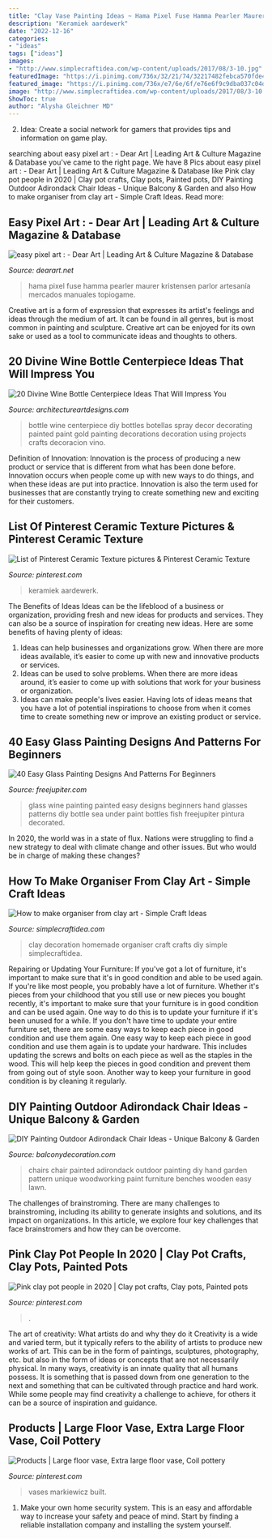 ```yaml
---
title: "Clay Vase Painting Ideas ~ Hama Pixel Fuse Hamma Pearler Maurer Kristensen Parlor Artesanía Mercados Manuales Topiogame"
description: "Keramiek aardewerk"
date: "2022-12-16"
categories:
- "ideas"
tags: ["ideas"]
images:
- "http://www.simplecraftidea.com/wp-content/uploads/2017/08/3-10.jpg"
featuredImage: "https://i.pinimg.com/736x/32/21/74/32217482febca570fde4ceca5b6d331b--large-floor-vases-ceramic-sculptures.jpg"
featured_image: "https://i.pinimg.com/736x/e7/6e/6f/e76e6f9c9dba037c04df5c20be916f37.jpg"
image: "http://www.simplecraftidea.com/wp-content/uploads/2017/08/3-10.jpg"
ShowToc: true
author: "Alysha Gleichner MD"
---
```



2. Idea: Create a social network for gamers that provides tips and information on game play.

	

		
searching about easy pixel art : - Dear Art | Leading Art &amp; Culture Magazine &amp; Database you've came to the right page. We have 8 Pics about easy pixel art : - Dear Art | Leading Art &amp; Culture Magazine &amp; Database like Pink clay pot people in 2020 | Clay pot crafts, Clay pots, Painted pots, DIY Painting Outdoor Adirondack Chair Ideas - Unique Balcony &amp; Garden and also How to make organiser from clay art - Simple Craft Ideas. Read more:
		
    
## Easy Pixel Art : - Dear Art | Leading Art &amp; Culture Magazine &amp; Database

<img loading=lazy src="https://dearart.net/wp-content/uploads/2021/05/1620282588_606_easy-pixel-art-notitle.jpg" onerror="this.onerror=null;this.src='https://tse1.mm.bing.net/th?id=OIP.RRI4zRQXoDJRWqVwptsLXgHaEq&amp;pid=15.1';" alt="easy pixel art : - Dear Art | Leading Art &amp; Culture Magazine &amp; Database">

_Source: dearart.net_

>hama pixel fuse hamma pearler maurer kristensen parlor artesanía mercados manuales topiogame. 

	

Creative art is a form of expression that expresses its artist's feelings and ideas through the medium of art. It can be found in all genres, but is most common in painting and sculpture. Creative art can be enjoyed for its own sake or used as a tool to communicate ideas and thoughts to others.

    
## 20 Divine Wine Bottle Centerpiece Ideas That Will Impress You

<img loading=lazy src="http://www.architectureartdesigns.com/wp-content/uploads/2016/10/1-27-630x840.jpg" onerror="this.onerror=null;this.src='https://tse2.mm.bing.net/th?id=OIP.7cTatnLuyIJ3wo3AaiYd3QHaJ4&amp;pid=15.1';" alt="20 Divine Wine Bottle Centerpiece Ideas That Will Impress You">

_Source: architectureartdesigns.com_

>bottle wine centerpiece diy bottles botellas spray decor decorating painted paint gold painting decorations decoration using projects crafts decoracion vino. 

	

Definition of Innovation:
Innovation is the process of producing a new product or service that is different from what has been done before. Innovation occurs when people come up with new ways to do things, and when these ideas are put into practice. Innovation is also the term used for businesses that are constantly trying to create something new and exciting for their customers.

    
## List Of Pinterest Ceramic Texture Pictures &amp; Pinterest Ceramic Texture

<img loading=lazy src="https://i.pinimg.com/736x/6e/7c/3a/6e7c3aa96066121c22674edd01598f7b.jpg" onerror="this.onerror=null;this.src='https://tse1.mm.bing.net/th?id=OIP.n7dFISF5CXaQm6Toh_hnFgHaJ4&amp;pid=15.1';" alt="List of Pinterest Ceramic Texture pictures &amp; Pinterest Ceramic Texture">

_Source: pinterest.com_

>keramiek aardewerk. 

	

The Benefits of Ideas
Ideas can be the lifeblood of a business or organization, providing fresh and new ideas for products and services. They can also be a source of inspiration for creating new ideas. Here are some benefits of having plenty of ideas: 
1. Ideas can help businesses and organizations grow. When there are more ideas available, it’s easier to come up with new and innovative products or services. 
2. Ideas can be used to solve problems. When there are more ideas around, it’s easier to come up with solutions that work for your business or organization. 
3. Ideas can make people's lives easier. Having lots of ideas means that you have a lot of potential inspirations to choose from when it comes time to create something new or improve an existing product or service. 

    
## 40 Easy Glass Painting Designs And Patterns For Beginners

<img loading=lazy src="http://www.freejupiter.com/wp-content/uploads/2018/01/Easy-glass-painting-designs-and-patterns-for-beginners-3-1.jpg" onerror="this.onerror=null;this.src='https://tse2.mm.bing.net/th?id=OIP.luTuDHxBXT7pKlvpp62PuQHaLH&amp;pid=15.1';" alt="40 Easy Glass Painting Designs And Patterns For Beginners">

_Source: freejupiter.com_

>glass wine painting painted easy designs beginners hand glasses patterns diy bottle sea under paint bottles fish freejupiter pintura decorated. 

	

In 2020, the world was in a state of flux. Nations were struggling to find a new strategy to deal with climate change and other issues. But who would be in charge of making these changes?

    
## How To Make Organiser From Clay Art - Simple Craft Ideas

<img loading=lazy src="http://www.simplecraftidea.com/wp-content/uploads/2017/08/3-10.jpg" onerror="this.onerror=null;this.src='https://tse3.mm.bing.net/th?id=OIP.8Eg6LXYanDUj2cGmANGthAHaJ4&amp;pid=15.1';" alt="How to make organiser from clay art - Simple Craft Ideas">

_Source: simplecraftidea.com_

>clay decoration homemade organiser craft crafts diy simple simplecraftidea. 

	

Repairing or Updating Your Furniture: If you've got a lot of furniture, it's important to make sure that it's in good condition and able to be used again.
If you're like most people, you probably have a lot of furniture. Whether it's pieces from your childhood that you still use or new pieces you bought recently, it's important to make sure that your furniture is in good condition and can be used again. One way to do this is to update your furniture if it's been unused for a while. If you don't have time to update your entire furniture set, there are some easy ways to keep each piece in good condition and use them again. 
One easy way to keep each piece in good condition and use them again is to update your hardware. This includes updating the screws and bolts on each piece as well as the staples in the wood. This will help keep the pieces in good condition and prevent them from going out of style soon. Another way to keep your furniture in good condition is by cleaning it regularly.

    
## DIY Painting Outdoor Adirondack Chair Ideas - Unique Balcony &amp; Garden

<img loading=lazy src="https://www.balconydecoration.com/wp-content/uploads/2019/08/Painted-Adirondack-Chairs-12.jpg" onerror="this.onerror=null;this.src='https://tse2.mm.bing.net/th?id=OIP.HqI_b4mVR00a7k2QQZXSwQHaKD&amp;pid=15.1';" alt="DIY Painting Outdoor Adirondack Chair Ideas - Unique Balcony &amp; Garden">

_Source: balconydecoration.com_

>chairs chair painted adirondack outdoor painting diy hand garden pattern unique woodworking paint furniture benches wooden easy lawn. 

	

The challenges of brainstroming.
There are many challenges to brainstroming, including its ability to generate insights and solutions, and its impact on organizations. In this article, we explore four key challenges that face brainstromers and how they can be overcome.

    
## Pink Clay Pot People In 2020 | Clay Pot Crafts, Clay Pots, Painted Pots

<img loading=lazy src="https://i.pinimg.com/736x/e7/6e/6f/e76e6f9c9dba037c04df5c20be916f37.jpg" onerror="this.onerror=null;this.src='https://tse3.mm.bing.net/th?id=OIP.1tfjD5GpO0WS9JRyDKjywQHaJ3&amp;pid=15.1';" alt="Pink clay pot people in 2020 | Clay pot crafts, Clay pots, Painted pots">

_Source: pinterest.com_

>. 

	

The art of creativity: What artists do and why they do it
Creativity is a wide and varied term, but it typically refers to the ability of artists to produce new works of art. This can be in the form of paintings, sculptures, photography, etc. but also in the form of ideas or concepts that are not necessarily physical. In many ways, creativity is an innate quality that all humans possess. It is something that is passed down from one generation to the next and something that can be cultivated through practice and hard work. While some people may find creativity a challenge to achieve, for others it can be a source of inspiration and guidance.

    
## Products | Large Floor Vase, Extra Large Floor Vase, Coil Pottery

<img loading=lazy src="https://i.pinimg.com/736x/32/21/74/32217482febca570fde4ceca5b6d331b--large-floor-vases-ceramic-sculptures.jpg" onerror="this.onerror=null;this.src='https://tse2.mm.bing.net/th?id=OIP.BkI7S2Gl-Hw2i_ZEyqiLygHaLH&amp;pid=15.1';" alt="Products | Large floor vase, Extra large floor vase, Coil pottery">

_Source: pinterest.com_

>vases markiewicz built. 

	

1. Make your own home security system. This is an easy and affordable way to increase your safety and peace of mind. Start by finding a reliable installation company and installing the system yourself.

